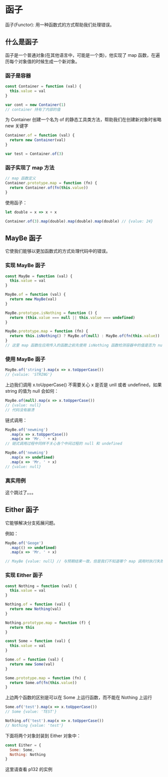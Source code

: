 # 函子

函子(Functor): 用一种函数式的方式帮助我们处理错误。

## 什么是函子

函子是一个普通对象(在其他语言中，可能是一个类)，他实现了 map 函数，在遍历每个对象值的时候生成一个新对象。

### 函子是容器

```js
const Container = function (val) {
  this.value = val
}

var cont = new Container(1)
// container 持有了内部的值
```

为 Container 创建一个名为 of 的静态工具类方法，帮助我们在创建新对象时省略 new 关键字

```js
Container.of = function (val) {
  return new Container(val)
}

var test = Container.of(3)
```

### 函子实现了 map 方法

```js
// map 函数定义
Container.prototype.map = function (fn) {
  return Container.of(fn(this.value))
}
```

使用函子：

```js
let double = x => x + x

Container.of(3).map(double).map(double).map(double) // {value: 24}
```

## MayBe 函子

它使我们能够以更加函数式的方式处理代码中的错误。

### 实现 MayBe 函子

```js
const MayBe = function (val) {
  this.value = val
}

MayBe.of = function (val) {
  return new MayBe(val)
}

MayBe.prototype.isNothing = function () {
  return (this.value === null || this.value === undefined)
}

MayBe.prototype.map = function (fn) {
  return this.isNothing() ? MayBe.of(null) : MayBe.of(fn(this.value))
}
// 这里 map 函数在应用传入的函数之前先使用 isNothing 函数检测容器中的值是否为 null 或 undefined
```

### 使用 MayBe 函子

```js
MayBe.of('string').map(x => x.toUpperCase())
// {valuie: 'STRING'}
```

上边我们调用 x.toUpperCase() 不需要关心 x 是否是 unll 或者 undefined，如果 string 的值为 null 会如何：

```js
MayBe.of(null).map(x => x.toUpperCase())
// {value: null}
// 代码没有崩溃
```

链式调用：

```js
MayBe.of('newming')
  .map(x => x.toUpperCase())
  .map(x => 'Mr. ' + x)
// 链式调用过程中同样不关心各个中间过程的 null 和 undefined

MayBe.of('newming')
  .map(x => undefined)
  .map(x => 'Mr. ' + x)
// {value: null}
```

### 真实用例

这个跳过了。。。

## Either 函子

它能够解决分支拓展问题。

例如：

```js
MayBe.of('Geoge')
  .map(() => undefined)
  .map(x => 'Mr. ' + x)

// MayBe {value: null} // 与预期结果一致，但是我们不知道哪个 map 调用时执行失败了
```

### 实现 Either 函子

```js
const Nothing = function (val) {
  this.value = val
}

Nothing.of = function (val) {
  return new Nothing(val)
}

Nothing.prototype.map = function (f) {
  return this
}

const Some = function (val) {
  this.value = val
}

Some.of = function (val) {
  return new Some(val)
}

Some.prototype.map = function (fn) {
  return Some.of(fn(this.value))
}
```

上边两个函数的区别是可以在 Some 上运行函数，而不能在 Nothing 上运行

```js
Some.of('test').map(x => x.toUpperCase())
// Some {value: 'TEST'}

Nothing.of('test').map(x => x.toUpperCase())
// Nothing {value: 'test'}
```

下面将两个对象封装到 Either 对象中：

```js
const Either = {
  Some: Some,
  Nothing: Nothing
}
```

这里请查看 p132 的实例